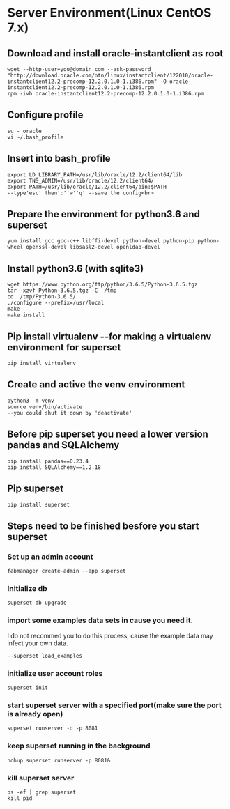 # Server Environment(Linux CentOS 7.x)<br>

## Download and install oracle-instantclient as root<br>
```
wget --http-user=you@domain.com --ask-password "http://download.oracle.com/otn/linux/instantclient/122010/oracle-instantclient12.2-precomp-12.2.0.1.0-1.i386.rpm" -O oracle-instantclient12.2-precomp-12.2.0.1.0-1.i386.rpm
rpm -ivh oracle-instantclient12.2-precomp-12.2.0.1.0-1.i386.rpm
```


## Configure profile<br>
```
su - oracle
vi ~/.bash_profile 
```


## Insert into bash_profile<br>
```
export LD_LIBRARY_PATH=/usr/lib/oracle/12.2/client64/lib
export TNS_ADMIN=/usr/lib/oracle/12.2/client64/
export PATH=/usr/lib/oracle/12.2/client64/bin:$PATH
--type'esc' then':''w''q' --save the config<br>
```


## Prepare the environment for python3.6 and superset<br>
```
yum install gcc gcc-c++ libffi-devel python-devel python-pip python-wheel openssl-devel libsasl2-devel openldap-devel
```


## Install python3.6 (with sqlite3)<br>
```
wget https://www.python.org/ftp/python/3.6.5/Python-3.6.5.tgz
tar -xzvf Python-3.6.5.tgz -C  /tmp
cd  /tmp/Python-3.6.5/
./configure --prefix=/usr/local
make
make install
```


## Pip install virtualenv --for making a virtualenv environment for superset<br>
```
pip install virtualenv
```


## Create and active the venv environment<br>
```
python3 -m venv
source venv/bin/activate
--you could shut it down by 'deactivate'
```


## Before pip superset you need a lower version pandas and SQLAlchemy<br>
```
pip install pandas==0.23.4
pip install SQLAlchemy==1.2.18
```


## Pip superset<br>
```
pip install superset
```


## Steps need to be finished besfore you start superset<br>


### Set up an admin account<br>
```
fabmanager create-admin --app superset 
```

### Initialize db<br>
```
superset db upgrade
```

### import some examples data sets in cause you need it.<br>
I do not recommed you to do this process, cause the example data may infect your own data.
```
--superset load_examples
```


### initialize user account roles<br>
```
superset init
```
 
 
### start superset server with a specified port(make sure the port is already open)<br>
```
superset runserver -d -p 8081
```
 
 
### keep superset running in the background<br>
```
nohup superset runserver -p 8081&
```
 
 
### kill superset server<br>
```
ps -ef | grep superset
kill pid
```


